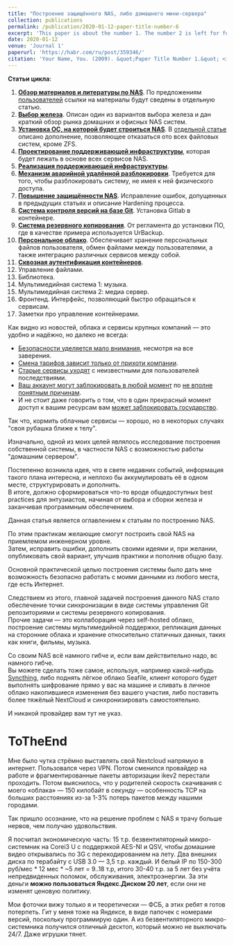 ```yaml
---
title: "Построение защищённого NAS, либо домашнего мини-сервера"
collection: publications
permalink: /publication/2020-01-12-paper-title-number-6
excerpt: 'This paper is about the number 1. The number 2 is left for future work.'
date: 2020-01-12
venue: 'Journal 1'
paperurl: 'https://habr.com/ru/post/359346/'
citation: 'Your Name, You. (2009). &quot;Paper Title Number 1.&quot; <i>Journal 1</i>. 1(1).'
---
```

**Статьи цикла**:  

1.  [**Обзор материалов и литературы по NAS**](https://habr.com/post/418091/). По предложениям [пользователей](https://habr.com/users/mkulesh/) ссылки на материалы будут сведены в отдельную статью.
2.  [**Выбор железа**](https://habr.com/post/353012/). Описан один из вариантов выбора железа и дан краткий обзор рынка домашних и офисных NAS систем.
3.  [**Установка ОС, на которой будет строиться NAS**](https://habr.com/post/351932/). В [отдельной статье](https://habr.com/post/358914/) описано дополнение, позволяющее отказаться ото всех файловых систем, кроме ZFS.
4.  [**Проектирование поддерживающей инфраструктуры**](https://habr.com/post/359344/), которая будет лежать в основе всех сервисов NAS.
5.  [**Реализация поддерживающей инфраструктуры**](https://habr.com/post/415779/).
6.  [**Механизм аварийной удалённой разблокировки**](https://habr.com/post/419915/). Требуется для того, чтобы разблокировать систему, не имея к ней физического доступа.
7.  [**Повышение защищённости NAS**](https://habr.com/post/421279/). Исправление ошибок, допущенных в предыдущих статьях и описание Hardening процесса.
8.  [**Система контроля версий на базе Git**](https://habr.com/post/418883/). Установка Gitlab в контейнере.
9.  [**Система резервного копирования**](https://habr.com/ru/post/421251/). От регламента до установки ПО, где в качестве примера используется UrBackup.
10.  [**Персональное облако**](https://habr.com/post/430970/). Обеспечивает хранение персональных файлов пользователя, обмен файлами между пользователями, а также интеграцию различных сервисов между собой.
11.  [**Сквозная аутентификация контейнеров**](https://habr.com/ru/post/456894/).
12.  Управление файлами.
13.  Библиотека.
14.  Мультимедийная система 1: музыка.
15.  Мультимедийная система 2: медиа сервер.
16.  Фронтенд. Интерфейс, позволяющий быстро обращаться к сервисам.
17.  Заметки про управление контейнерами.  

Как видно из новостей, облака и сервисы крупных компаний — это удобно и надёжно, но далеко не всегда:  

* [Безопасности уделяется мало внимания](https://habr.com/company/pt/blog/308906/), несмотря на все заверения.
* [Смена тарифов зависит только от прихоти компании](https://habr.com/post/417715/).
* [Старые сервисы уходят](https://candoru.ru/2018/05/14/proshhaj-google-drive/) с неизвестными для пользователей последствиями.
* [Ваш аккаунт могут заблокировать в любой момент](https://habr.com/post/357280/) по [не вполне понятным причинам](https://habr.com/post/372899/).
* И не стоит даже говорить о том, что в один прекрасный момент доступ к вашим ресурсам вам [может заблокировать государство](https://sohabr.net/habr/post/354018/).  

Так что, кормить облачные сервисы — хорошо, но в некоторых случаях "своя рубашка ближе к телу".  

Изначально, одной из моих целей являлось исследование построения собственной системы, в частности NAS с возможностью работы "домашним сервером".  

Постепенно возникла идея, что в свете недавних событий, информация такого плана интересна, и неплохо бы аккумулировать её в одном месте, структурировать и дополнить.  
В итоге, должно сформироваться что-то вроде общедоступных best practices для энтузиастов, начиная от выбора и сборки железа и заканчивая программным обеспечением.  

Данная статья является оглавлением к статьям по построению NAS.  

По этим практикам желающие смогут построить свой NAS на приемлемом инженерном уровне.  
Затем, исправить ошибки, дополнить своими идеями и, при желании, опубликовать свой вариант, улучшив практики и пополнив общую базу.  

Основной практической целью построения системы было дать мне возможность безопасно работать с моими данными из любого места, где есть Интернет.  

Следствием из этого, главной задачей построения данного NAS стало обеспечение точки синхронизации в виде системы управления Git репозиториями и системы резервного копирования.  
Прочие задачи — это коллаборация через self-hosted облако, построение системы мультимедийной поддержки, репликация данных на сторонние облака и хранение относительно статичных данных, таких как книги, фильмы, музыка.

Со своим NAS всё намного гибче и, если вам действительно надо, вс намного гибче.  
Вы можете сделать тоже самое, используя, например какой-нибудь [Syncthing](https://ru.wikipedia.org/wiki/Syncthing), либо поднять лёгкое облако Seafile, клиент которого будет выполнять шифрование прямо у вас на машине и сливать в личное облако накопившиеся изменения без вашего участия, либо поставить более тяжёлый NextCloud и синхронизировать самостоятельно.  

И никакой провайдер вам тут не указ.

# ToTheEnd
Мне было чутка стрёмно выставлять свой Nextcloud напрямую в интернет. Пользовался через VPN. Потом сменился провайдер на работе и фрагментированные пакеты авторизации ikev2 перестали проходить. Потом выяснилось, что у родителей скорость скачивания с моего «облака» — 150 килобайт в секунду — особенность TCP на больших расстояниях из-за 1-3% потерь пакетов между нашими городами.   

Так пришло осознание, что на решение проблем с NAS я трачу больше нервов, чем получаю удовольствия.   

Я посчитал экономическую часть: 15 т.р. безвентиляторный микро-системник на Corei3 U с поддержкой AES-NI и QSV, чтобы домашние видео открывались по 3G с перекодированием на лету. Два внешних диска по терабайту с USB 3.0 — 3,5 т.р. каждый. И белый IP по 150-300 руб/мес * 12 мес * ~5 лет = 9..18 т.р, итого 30-40 т.р. за 5 лет без учёта непредвиденных поломок, обслуживания, электроэнергии. За эти деньги **можно пользоваться Яндекс.Диском 20 лет**, если они не изменят ценовую политику.  

Мои фоточки вижу только я и теоретически — ФСБ, а этих ребят я готов потерпеть. Гит у меня тоже на Яндексе, в виде папочек с номерами версий, поскольку программирую один. А из безвентиляторного микро-системника получился отличный десктоп, который можно не выключать 24/7. Даже игрушки тянет.
